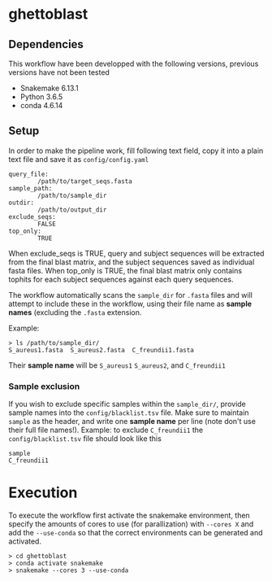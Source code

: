 # ghettoblast

## Dependencies
This workflow have been developped with the following versions, previous versions have not been tested
* Snakemake 6.13.1
* Python 3.6.5
* conda 4.6.14

## Setup
In order to make the pipeline work, fill following text field, copy it into a plain text file and save it as `config/config.yaml`
```
query_file:
        /path/to/target_seqs.fasta
sample_path:
        /path/to/sample_dir
outdir:
        /path/to/output_dir
exclude_seqs:
        FALSE
top_only:
        TRUE

```
When exclude_seqs is TRUE, query and subject sequences will be extracted from the final blast matrix, and the subject sequences saved as individual fasta files.
When top_only is TRUE, the final blast matrix only contains tophits for each subject sequences against each query sequences.

The workflow automatically scans the `sample_dir` for `.fasta` files and will attempt to include these in the workflow, using their file name as **sample names** (excluding the  `.fasta` extension. 

Example:

```
> ls /path/to/sample_dir/
S_aureus1.fasta  S_aureus2.fasta  C_freundii1.fasta
```

Their **sample name** will be `S_aureus1` `S_aureus2`, and `C_freundii1`

### Sample exclusion
If you wish to exclude specific samples within the `sample_dir/`, provide sample names into the `config/blacklist.tsv` file. Make sure to maintain `sample` as the header, and write one **sample name**  per line (note don't use their full file names!).
Example: to exclude `C_freundii1` the `config/blacklist.tsv` file should look like this

```
sample
C_freundii1
```

# Execution
To execute the workflow first activate the snakemake environment, then specify the amounts of cores to use (for parallization) with `--cores X` and add the `--use-conda` so that the correct environments can be generated and activated. 
```
> cd ghettoblast
> conda activate snakemake
> snakemake --cores 3 --use-conda
```
